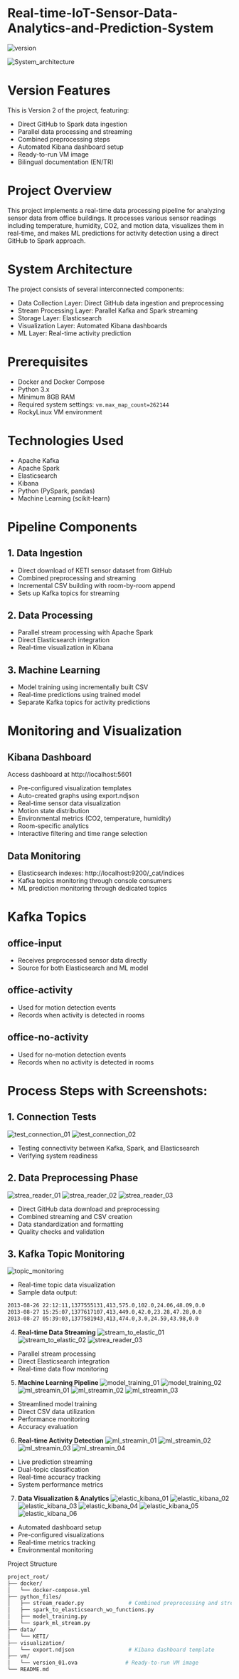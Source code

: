 # Real-time-IoT-Sensor-Data-Analytics-and-Prediction-System
![version](https://img.shields.io/badge/version-2-blue.svg)

![System_architecture](https://github.com/user-attachments/assets/352d5318-f2cc-4090-91ee-5b3aebbebe59)

# Version Features
This is Version 2 of the project, featuring:
- Direct GitHub to Spark data ingestion
- Parallel data processing and streaming
- Combined preprocessing steps
- Automated Kibana dashboard setup
- Ready-to-run VM image
- Bilingual documentation (EN/TR)

# Project Overview
This project implements a real-time data processing pipeline for analyzing sensor data from office buildings. It processes various sensor readings including temperature, humidity, CO2, and motion data, visualizes them in real-time, and makes ML predictions for activity detection using a direct GitHub to Spark approach.

# System Architecture
The project consists of several interconnected components:
- Data Collection Layer: Direct GitHub data ingestion and preprocessing
- Stream Processing Layer: Parallel Kafka and Spark streaming
- Storage Layer: Elasticsearch
- Visualization Layer: Automated Kibana dashboards
- ML Layer: Real-time activity prediction

# Prerequisites
- Docker and Docker Compose
- Python 3.x
- Minimum 8GB RAM
- Required system settings: `vm.max_map_count=262144`
- RockyLinux VM environment

# Technologies Used
- Apache Kafka
- Apache Spark
- Elasticsearch
- Kibana
- Python (PySpark, pandas)
- Machine Learning (scikit-learn)

# Pipeline Components

## 1. Data Ingestion
- Direct download of KETI sensor dataset from GitHub
- Combined preprocessing and streaming
- Incremental CSV building with room-by-room append
- Sets up Kafka topics for streaming

## 2. Data Processing
- Parallel stream processing with Apache Spark
- Direct Elasticsearch integration
- Real-time visualization in Kibana

## 3. Machine Learning
- Model training using incrementally built CSV
- Real-time predictions using trained model
- Separate Kafka topics for activity predictions

# Monitoring and Visualization

## Kibana Dashboard
Access dashboard at http://localhost:5601
- Pre-configured visualization templates
- Auto-created graphs using export.ndjson
- Real-time sensor data visualization
- Motion state distribution
- Environmental metrics (CO2, temperature, humidity)
- Room-specific analytics
- Interactive filtering and time range selection

## Data Monitoring
- Elasticsearch indexes: http://localhost:9200/_cat/indices
- Kafka topics monitoring through console consumers
- ML prediction monitoring through dedicated topics

# Kafka Topics

## office-input
- Receives preprocessed sensor data directly
- Source for both Elasticsearch and ML model

## office-activity
- Used for motion detection events
- Records when activity is detected in rooms

## office-no-activity
- Used for no-motion detection events
- Records when no activity is detected in rooms

# Process Steps with Screenshots:

## 1. Connection Tests
![test_connection_01](https://github.com/user-attachments/assets/febb33c9-27e6-4c72-900e-3418fe5f600c)
![test_connection_02](https://github.com/user-attachments/assets/12d42ec4-d297-4242-ba36-1a8d487ba85a)

- Testing connectivity between Kafka, Spark, and Elasticsearch
- Verifying system readiness

## 2. Data Preprocessing Phase
![strea_reader_01](https://github.com/user-attachments/assets/dc5ddb47-9a6b-4a80-8b66-ca91ad5d2f8d)
![strea_reader_02](https://github.com/user-attachments/assets/fd74af94-e435-479e-8b8b-893f3364fd0a)
![strea_reader_03](https://github.com/user-attachments/assets/654e28e6-dadb-4bde-a0e8-c5862245f793)

- Direct GitHub data download and preprocessing
- Combined streaming and CSV creation
- Data standardization and formatting
- Quality checks and validation

## 3. Kafka Topic Monitoring
![topic_monitoring](https://github.com/user-attachments/assets/2b3a2710-2b4b-47f9-b2f6-378c4a86bf91)

- Real-time topic data visualization
- Sample data output:
```bash
2013-08-26 22:12:11,1377555131,413,575.0,102.0,24.06,48.09,0.0
2013-08-27 15:25:07,1377617107,413,449.0,42.0,23.28,47.28,0.0
2013-08-27 05:39:03,1377581943,413,474.0,3.0,24.59,43.98,0.0
```
4. **Real-time Data Streaming**
![stream_to_elastic_01](https://github.com/user-attachments/assets/d459a5cd-1f38-4188-9829-3567cc77f235)
![stream_to_elastic_02](https://github.com/user-attachments/assets/0aab6bbd-0b23-4cf4-b7ae-22b0322bdcb9)
![strea_reader_03](https://github.com/user-attachments/assets/9655e438-9f1c-4357-9557-3318ff46fd91)

- Parallel stream processing
- Direct Elasticsearch integration
- Real-time data flow monitoring

5. **Machine Learning Pipeline**
![model_training_01](https://github.com/user-attachments/assets/fa872a39-8196-4c24-b475-3ebd8abf780a)
![model_training_02](https://github.com/user-attachments/assets/80f69a1b-14fb-4273-bc30-e7a2665ea03e)
![ml_streamin_01](https://github.com/user-attachments/assets/04f86925-ad7c-4ab7-ae86-87229c5af06a)
![ml_streamin_02](https://github.com/user-attachments/assets/bb56818c-cbef-4afc-9d5c-720d1589bd63)
![ml_streamin_03](https://github.com/user-attachments/assets/beca61e2-0d9a-4b8a-8da1-2a080885bf99)

- Streamlined model training
- Direct CSV data utilization
- Performance monitoring
- Accuracy evaluation

6. **Real-time Activity Detection**
![ml_streamin_01](https://github.com/user-attachments/assets/493d24d9-b273-49ba-82be-ade6a0b65721)
![ml_streamin_02](https://github.com/user-attachments/assets/3bc1ac6e-7cfa-44e7-a219-386915700a47)
![ml_streamin_03](https://github.com/user-attachments/assets/bf529873-f11f-4a33-88b2-552c91a8b489)
![ml_streamin_04](https://github.com/user-attachments/assets/09fecf1f-563f-4347-941c-4d88f8043466)

- Live prediction streaming
- Dual-topic classification
- Real-time accuracy tracking
- System performance metrics

7. **Data Visualization & Analytics**
![elastic_kibana_01](https://github.com/user-attachments/assets/7fa5f174-bd4c-46ec-868c-56fafe5a8b67)
![elastic_kibana_02](https://github.com/user-attachments/assets/fb80d6b0-1323-41cf-8198-74f8c4b5c411)
![elastic_kibana_03](https://github.com/user-attachments/assets/06ea3bb5-a7d0-4f9c-bcea-ddbf96a45c3c)
![elastic_kibana_04](https://github.com/user-attachments/assets/d1921e21-7560-4644-bf68-4fabdc4d2159)
![elastic_kibana_05](https://github.com/user-attachments/assets/07d8a6cf-1fc7-44a6-8c4d-f221eb44334e)
![elastic_kibana_06](https://github.com/user-attachments/assets/64e5a1cf-bb4b-4c2e-b38e-bcb897c1b704)

- Automated dashboard setup
- Pre-configured visualizations
- Real-time metrics tracking
- Environmental monitoring

Project Structure
```bash
project_root/
├── docker/
│   └── docker-compose.yml
├── python_files/
│   ├── stream_reader.py              # Combined preprocessing and streaming
│   ├── spark_to_elasticsearch_wo_functions.py
│   ├── model_training.py
│   └── spark_ml_stream.py
├── data/
│   └── KETI/
├── visualization/
│   └── export.ndjson                 # Kibana dashboard template
├── vm/
│   └── version_01.ova               # Ready-to-run VM image
└── README.md
```
